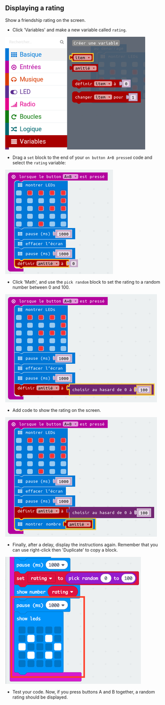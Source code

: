 ## Displaying a rating

Show a friendship rating on the screen.

+ Click 'Variables' and make a new variable called `rating`.

![capture d'écran](images/rate-rating.png)

+ Drag a `set` block to the end of your `on button A+B pressed` code and select the `rating` variable:

![screenshot](images/rate-rating-set.png)

+ Click 'Math', and use the `pick random` block to set the rating to a random number between 0 and 100.

![capture d'écran](images/rate-rating-random.png)

+ Add code to show the rating on the screen.

![capture d'écran](images/rate-rating-show.png)

+ Finally, after a delay, display the instructions again. Remember that you can use right-click then 'Duplicate' to copy a block.

![capture d'écran](images/rate-instruct.png)

+ Test your code. Now, if you press buttons A and B together, a random rating should be displayed.